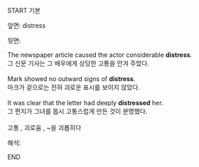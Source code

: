 START
기본

앞면:
distress


뒷면:
<div>The newspaper article caused the actor considerable <b>distress</b>. </div><div>그 신문 기사는 그 배우에게 상당한 고통을 안겨 주었다.</div><div><br></div><div><div>Mark showed no outward signs of <strong>distress</strong>. </div><div><div>마크가 겉으로는 전혀 괴로운 표시를 보이지 않았다.</div></div></div><div><br></div><div><div>It was clear that the letter had deeply <b>distressed</b> her. </div><div>그 편지가 그녀를 몹시 고통스럽게 만든 것이 분명했다.</div></div><div><br></div><div>고통 , 괴로움 , ~을 괴롭히다</div>


해석:

END